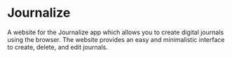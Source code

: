# Journalize
A website for the Journalize app which allows you to create digital journals using the browser. The website provides an easy and minimalistic interface to create, delete, and edit journals.
